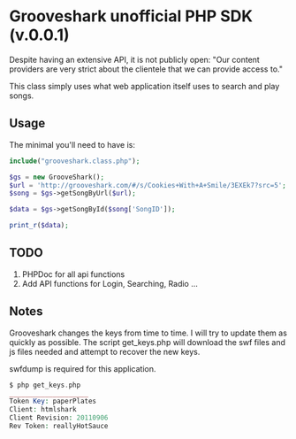 Grooveshark unofficial PHP SDK (v.0.0.1)
==========================

Despite having an extensive API, it is not publicly open: 
"Our content providers are very strict about the clientele that we can provide access to."

This class simply uses what web application itself uses to search and play songs.  


Usage
-----

The minimal you'll need to have is:

```php
include("grooveshark.class.php");

$gs = new GrooveShark();
$url = 'http://grooveshark.com/#/s/Cookies+With+A+Smile/3EXEk7?src=5';
$song = $gs->getSongByUrl($url);

$data = $gs->getSongById($song['SongID']);

print_r($data);
```


TODO
-----

1. PHPDoc for all api functions
2. Add API functions for Login, Searching, Radio ...

Notes
-----

Grooveshark changes the keys from time to time. I will try to update them as quickly as possible.
The script get_keys.php will download the swf files and js files needed and attempt to recover the new keys.

swfdump is required for this application. 


```php
$ php get_keys.php 
____________________
Token Key: paperPlates
Client: htmlshark
Client Revision: 20110906
Rev Token: reallyHotSauce
```

